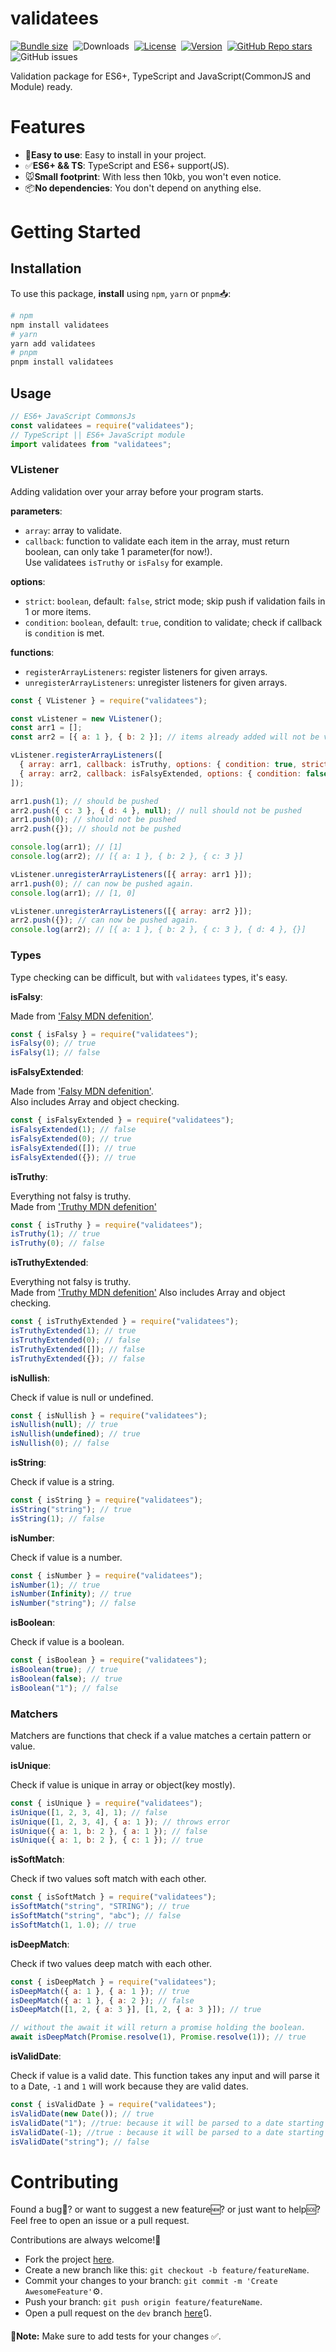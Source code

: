# **validatees**

[![Bundle size](https://img.shields.io/bundlephobia/min/validatees/latest?style=for-the-badge&color=3178c6)](https://bundlephobia.com/package/validatees@latest)&nbsp;
![Downloads](https://img.shields.io/npm/dt/validatees?style=for-the-badge)&nbsp;
[![License](https://img.shields.io/npm/l/validatees?style=for-the-badge&color=efb103)](https://github.com/m10rten/validatees/blob/main/LICENSE)&nbsp;
[![Version](https://img.shields.io/npm/v/validatees?style=for-the-badge&color=cb3837&logo=npm)](https://www.npmjs.com/package/validatees)&nbsp;
[![GitHub Repo stars](https://img.shields.io/github/stars/m10rten/validatees?color=E9E9E9&logo=Github&style=for-the-badge)](https://www.github.com/m10rten/validatees)&nbsp;
![GitHub issues](https://img.shields.io/github/issues-raw/m10rten/validatees?label=issues&style=for-the-badge)

Validation package for ES6+, TypeScript and JavaScript(CommonJS and Module) ready.

# Features

- 🚀**Easy to use**: Easy to install in your project.
- ✅**ES6+ && TS**: TypeScript and ES6+ support(JS).
- 🐭**Small footprint**: With less then 10kb, you won't even notice.
- 📦**No dependencies**: You don't depend on anything else.

# Getting Started

## Installation

To use this package, **install** using `npm`, `yarn` or `pnpm`📥:

```bash
# npm
npm install validatees
# yarn
yarn add validatees
# pnpm
pnpm install validatees
```

## Usage

```js
// ES6+ JavaScript CommonsJs
const validatees = require("validatees");
// TypeScript || ES6+ JavaScript module
import validatees from "validatees";
```

### VListener

Adding validation over your array before your program starts.

**parameters**:

- `array`: array to validate.
- `callback`: function to validate each item in the array, must return boolean, can only take 1 parameter(for now!).  
 Use validatees `isTruthy` or `isFalsy` for example.
<!-- To Be Extended with callback array to validate even more! -->

**options**:

- `strict`: `boolean`, default: `false`, strict mode; skip push if validation fails in 1 or more items.
- `condition`: `boolean`, default: `true`, condition to validate; check if callback is `condition` is met.

**functions**:

- `registerArrayListeners`: register listeners for given arrays.
- `unregisterArrayListeners`: unregister listeners for given arrays.

```js
const { VListener } = require("validatees");

const vListener = new VListener();
const arr1 = [];
const arr2 = [{ a: 1 }, { b: 2 }]; // items already added will not be validated.

vListener.registerArrayListeners([
  { array: arr1, callback: isTruthy, options: { condition: true, strict: false } },
  { array: arr2, callback: isFalsyExtended, options: { condition: false } },
]);

arr1.push(1); // should be pushed
arr2.push({ c: 3 }, { d: 4 }, null); // null should not be pushed
arr1.push(0); // should not be pushed
arr2.push({}); // should not be pushed

console.log(arr1); // [1]
console.log(arr2); // [{ a: 1 }, { b: 2 }, { c: 3 }]

vListener.unregisterArrayListeners([{ array: arr1 }]);
arr1.push(0); // can now be pushed again.
console.log(arr1); // [1, 0]

vListener.unregisterArrayListeners([{ array: arr2 }]);
arr2.push({}); // can now be pushed again.
console.log(arr2); // [{ a: 1 }, { b: 2 }, { c: 3 }, { d: 4 }, {}]
```

### Types

Type checking can be difficult, but with `validatees` types, it's easy.

**isFalsy**:</br>

Made from ['Falsy MDN defenition'](https://developer.mozilla.org/en-US/docs/Glossary/Falsy).

```js
const { isFalsy } = require("validatees");
isFalsy(0); // true
isFalsy(1); // false
```

**isFalsyExtended**:</br>

Made from ['Falsy MDN defenition'](https://developer.mozilla.org/en-US/docs/Glossary/Falsy).</br>
Also includes Array and object checking.

```js
const { isFalsyExtended } = require("validatees");
isFalsyExtended(1); // false
isFalsyExtended(0); // true
isFalsyExtended([]); // true
isFalsyExtended({}); // true
```

**isTruthy**:</br>

Everything not falsy is truthy. </br>
Made from ['Truthy MDN defenition'](https://developer.mozilla.org/en-US/docs/Glossary/Truthy)

```js
const { isTruthy } = require("validatees");
isTruthy(1); // true
isTruthy(0); // false
```

**isTruthyExtended**:</br>

Everything not falsy is truthy. </br>
Made from ['Truthy MDN defenition'](https://developer.mozilla.org/en-US/docs/Glossary/Truthy)
Also includes Array and object checking.

```js
const { isTruthyExtended } = require("validatees");
isTruthyExtended(1); // true
isTruthyExtended(0); // false
isTruthyExtended([]); // false
isTruthyExtended({}); // false
```

**isNullish**:</br>

Check if value is null or undefined.

```js
const { isNullish } = require("validatees");
isNullish(null); // true
isNullish(undefined); // true
isNullish(0); // false
```

**isString**:</br>

Check if value is a string.

```js
const { isString } = require("validatees");
isString("string"); // true
isString(1); // false
```

**isNumber**:</br>

Check if value is a number.

```js
const { isNumber } = require("validatees");
isNumber(1); // true
isNumber(Infinity); // true
isNumber("string"); // false
```

**isBoolean**: </br>

Check if value is a boolean.

```js
const { isBoolean } = require("validatees");
isBoolean(true); // true
isBoolean(false); // true
isBoolean("1"); // false
```

### Matchers

Matchers are functions that check if a value matches a certain pattern or value.

**isUnique**:</br>

Check if value is unique in array or object(key mostly).

```js
const { isUnique } = require("validatees");
isUnique([1, 2, 3, 4], 1); // false
isUnique([1, 2, 3, 4], { a: 1 }); // throws error
isUnique({ a: 1, b: 2 }, { a: 1 }); // false
isUnique({ a: 1, b: 2 }, { c: 1 }); // true
```

**isSoftMatch**:</br>

Check if two values soft match with each other.

```js
const { isSoftMatch } = require("validatees");
isSoftMatch("string", "STRING"); // true
isSoftMatch("string", "abc"); // false
isSoftMatch(1, 1.0); // true
```

**isDeepMatch**:</br>

Check if two values deep match with each other.

```js
const { isDeepMatch } = require("validatees");
isDeepMatch({ a: 1 }, { a: 1 }); // true
isDeepMatch({ a: 1 }, { a: 2 }); // false
isDeepMatch([1, 2, { a: 3 }], [1, 2, { a: 3 }]); // true

// without the await it will return a promise holding the boolean.
await isDeepMatch(Promise.resolve(1), Promise.resolve(1)); // true
```

**isValidDate**:</br>

Check if value is a valid date.
This function takes any input and will parse it to a Date, `-1` and `1` will work because they are valid dates.

```js
const { isValidDate } = require("validatees");
isValidDate(new Date()); // true
isValidDate("1"); //true: because it will be parsed to a date starting from 1970.
isValidDate(-1); //true : because it will be parsed to a date starting from 1970, moving backwards.
isValidDate("string"); // false
```

# Contributing

Found a bug🦟? or want to suggest a new feature🆕? or just want to help🆘? </br>
Feel free to open an issue or a pull request.

Contributions are always welcome!🎉

- Fork the project [here](https://github.com/m10rten/validatees/fork).
- Create a new branch like this: `git checkout -b feature/featureName`.
- Commit your changes to your branch: `git commit -m 'Create AwesomeFeature'`⚙️.
- Push your branch: `git push origin feature/featureName`.
- Open a pull request on the `dev` branch [here](https://github.com/m10rten/validatees/pulls)🔃.

📒**Note:** Make sure to add tests for your changes ✅.

